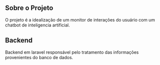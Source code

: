 ## Sobre o Projeto

O projeto é a idealização de um monitor de interações do usuário com um chatbot de inteligencia artificial.

## Backend

Backend em laravel responsável pelo tratamento das informações provenientes do banco de dados.
